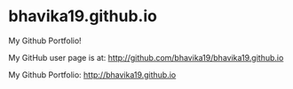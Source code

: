 # bhavika19.github.io

My Github Portfolio!

My GitHub user page is at:
http://github.com/bhavika19/bhavika19.github.io

My Github Portfolio:
http://bhavika19.github.io
